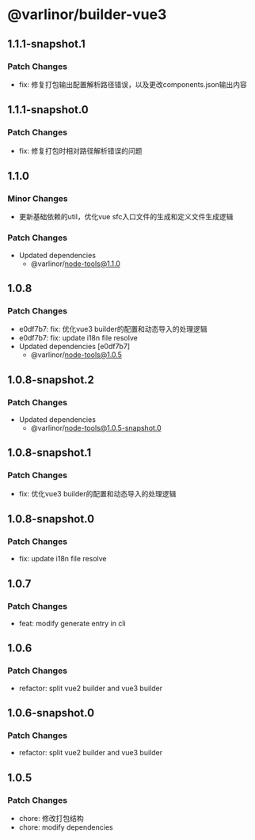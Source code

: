 # @varlinor/builder-vue3

## 1.1.1-snapshot.1

### Patch Changes

- fix: 修复打包输出配置解析路径错误，以及更改components.json输出内容

## 1.1.1-snapshot.0

### Patch Changes

- fix: 修复打包时相对路径解析错误的问题

## 1.1.0

### Minor Changes

- 更新基础依赖的util，优化vue sfc入口文件的生成和定义文件生成逻辑

### Patch Changes

- Updated dependencies
  - @varlinor/node-tools@1.1.0

## 1.0.8

### Patch Changes

- e0df7b7: fix: 优化vue3 builder的配置和动态导入的处理逻辑
- e0df7b7: fix: update i18n file resolve
- Updated dependencies [e0df7b7]
  - @varlinor/node-tools@1.0.5

## 1.0.8-snapshot.2

### Patch Changes

- Updated dependencies
  - @varlinor/node-tools@1.0.5-snapshot.0

## 1.0.8-snapshot.1

### Patch Changes

- fix: 优化vue3 builder的配置和动态导入的处理逻辑

## 1.0.8-snapshot.0

### Patch Changes

- fix: update i18n file resolve

## 1.0.7

### Patch Changes

- feat: modify generate entry in cli

## 1.0.6

### Patch Changes

- refactor: split vue2 builder and vue3 builder

## 1.0.6-snapshot.0

### Patch Changes

- refactor: split vue2 builder and vue3 builder

## 1.0.5

### Patch Changes

- chore: 修改打包结构
- chore: modify dependencies
